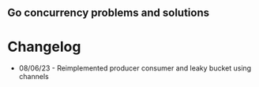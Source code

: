## Go concurrency problems and solutions

# Changelog
- 08/06/23 - Reimplemented producer consumer and leaky bucket using channels
